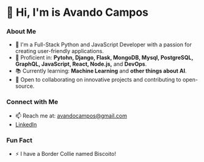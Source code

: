 # 👋 Hi, I'm is Avando Campos

### About Me
- 🌱 I'm a Full-Stack Python and JavaScript Developer with a passion for creating user-friendly applications.
- 🔧 Proficient in: **Pytohn, Django, Flask, MongoDB, Mysql, PostgreSQL, GraphQL, JavaScript, React, Node.js,** and **DevOps**.
- 📚 Currently learning: **Machine Learning** and **other things about AI**.
- 👯 Open to collaborating on innovative projects and contributing to open-source.

### Connect with Me
- 📫 Reach me at: [avandocampos@gmail.com](mailto:avandocampos@gmail.com)
- [LinkedIn](https://www.linkedin.com/in/avando-campos-9b46a71b2/)

### Fun Fact
- ⚡ I have a Border Collie named Biscoito!
